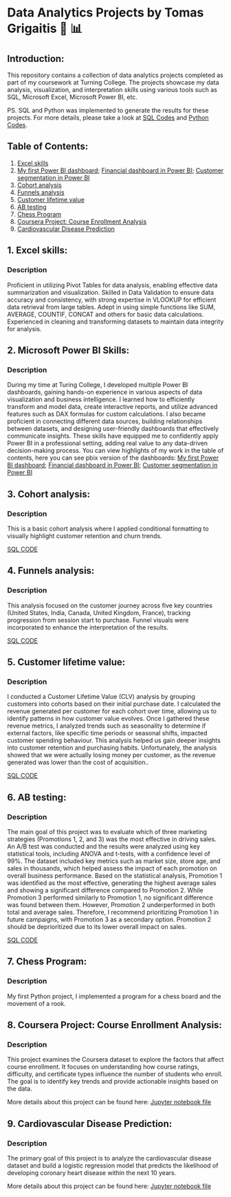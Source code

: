 # Data Analytics Projects by Tomas Grigaitis  🔎 📊 

## Introduction:
This repository contains a collection of data analytics projects completed as part of my coursework at Turning College. The projects showcase my data analysis, visualization, and interpretation skills using various tools such as SQL, Microsoft Excel, Microsoft Power BI, etc.

PS. SQL and Python was implemented to generate the results for these projects. For more details, please take a look at [SQL Codes](https://github.com/tomikasas/Codes-SQL-) and [Python Codes](https://github.com/tomikasas/Codes-Python-).

## Table of Contents:
1. [Excel skills](Excel/Excel%20knowledge%20(simple%20example).xlsx)
2. [My first Power BI dashboard](Power%20BI/My%20first%20powerbi%20dashboard.pdf); [Financial dashboard in Power BI](Power%20BI/Financial%20overview%20dashboard.pdf); [Customer segmentation in Power BI](Power%20BI/Customer%20segmentation%20POWER%20BI.pdf)
3. [Cohort analysis](Excel/Cohort%20analysis.xlsx)
4. [Funnels analysis](Excel/funnels.xlsx)
5. [Customer lifetime value](Excel/Customer%20lifetime%20value%20(cohorts).xlsx)
6. [AB testing](AB%20test%20task.docx)
7. [Chess Program](https://github.com/tomikasas/Projects/blob/main/Python/chess_new%20(updated).py)
8. [Coursera Project: Course Enrollment Analysis](Python/Coursera_project.ipynb)
9. [Cardiovascular Disease Prediction](Python/Cardiovascular_disease_prediction.ipynb)

## 1. Excel skills:
### Description
Proficient in utilizing Pivot Tables for data analysis, enabling effective data summarization and visualization. Skilled in Data Validation to ensure data accuracy and consistency, with strong expertise in VLOOKUP for efficient data retrieval from large tables. Adept in using simple functions like SUM, AVERAGE, COUNTIF, CONCAT and others for basic data calculations. Experienced in cleaning and transforming datasets to maintain data integrity for analysis.

## 2. Microsoft Power BI Skills:
### Description
During my time at Turing College, I developed multiple Power BI dashboards, gaining hands-on experience in various aspects of data visualization and business intelligence. I learned how to efficiently transform and model data, create interactive reports, and utilize advanced features such as DAX formulas for custom calculations. I also became proficient in connecting different data sources, building relationships between datasets, and designing user-friendly dashboards that effectively communicate insights. These skills have equipped me to confidently apply Power BI in a professional setting, adding real value to any data-driven decision-making process. You can view highlights of my work in the table of contents, here you can see pbix version of the dashboards: [My first Power BI dashboard](Power%20BI/My%20first%20powerbi%20dashboard.pbix); [Financial dashboard in Power BI](Power%20BI/Financial%20overview%20dashboard.pbix); [Customer segmentation in Power BI](Power%20BI/Customer%20segmentation%20POWER%20BI.pbix)

## 3. Cohort analysis:
### Description
This is a basic cohort analysis where I applied conditional formatting to visually highlight customer retention and churn trends.

[SQL CODE](https://github.com/tomikasas/Codes/blob/main/Subscription_Retention.sql)

## 4. Funnels analysis:
### Description
This analysis focused on the customer journey across five key countries (United States, India, Canada, United Kingdom, France), tracking progression from session start to purchase. Funnel visuals were incorporated to enhance the interpretation of the results.

[SQL CODE](https://github.com/tomikasas/Codes/blob/main/funnels.sql)

## 5. Customer lifetime value:
### Description
I conducted a Customer Lifetime Value (CLV) analysis by grouping customers into cohorts based on their initial purchase date. I calculated the revenue generated per customer for each cohort over time, allowing us to identify patterns in how customer value evolves. Once I gathered these revenue metrics, I analyzed trends such as seasonality to determine if external factors, like specific time periods or seasonal shifts, impacted customer spending behaviour. This analysis helped us gain deeper insights into customer retention and purchasing habits. Unfortunately, the analysis showed that we were actually losing money per customer, as the revenue generated was lower than the cost of acquisition..

[SQL CODE](https://github.com/tomikasas/Codes/blob/main/Customer%20lifetime%20value.sql)

## 6. AB testing:
### Description
The main goal of this project was to evaluate which of three marketing strategies (Promotions 1, 2, and 3) was the most effective in driving sales. An A/B test was conducted and the results were analyzed using key statistical tools, including ANOVA and t-tests, with a 
confidence level of 99%. The dataset included key metrics such as market size, store age, and sales in thousands, which helped assess the impact of each promotion on overall business performance.
Based on the statistical analysis, Promotion 1 was identified as the most effective, generating the highest average sales and showing a significant difference compared to Promotion 2. While Promotion 3 performed similarly to Promotion 1, no significant difference was found between them. However, Promotion 2 underperformed in both total and average sales. Therefore, I recommend prioritizing Promotion 1 in future campaigns, with Promotion 3 as a secondary option. Promotion 2 should be deprioritized due to its lower overall impact on sales.

[SQL CODE](https://github.com/tomikasas/Codes/blob/main/AB%20test.sql)

## 7. Chess Program:
### Description
My first Python project, I implemented a program for a chess board and the movement of a rook.

## 8. Coursera Project: Course Enrollment Analysis:
### Description
This project examines the Coursera dataset to explore the factors that affect course enrollment. It focuses on understanding how course ratings, difficulty, and certificate types influence the number of students who enroll. The goal is to identify key trends and provide actionable insights based on the data.

More details about this project can be found here: [Jupyter notebook file](Python/Coursera_project.ipynb)

## 9. Cardiovascular Disease Prediction:
### Description
The primary goal of this project is to analyze the cardiovascular disease dataset and build a logistic regression model that predicts the likelihood of developing coronary heart disease within the next 10 years.

More details about this project can be found here: [Jupyter notebook file](Python/Cardiovascular_disease_prediction.ipynb)
